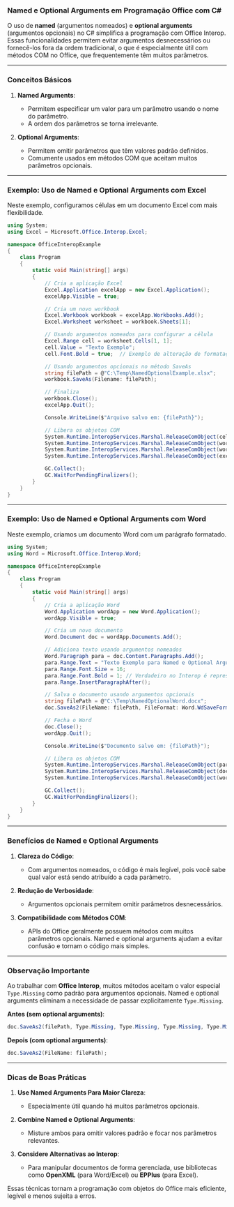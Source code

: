 ### Named e Optional Arguments em Programação Office com C#

O uso de **named** (argumentos nomeados) e **optional arguments** (argumentos opcionais) no C# simplifica a programação com Office Interop. Essas funcionalidades permitem evitar argumentos desnecessários ou fornecê-los fora da ordem tradicional, o que é especialmente útil com métodos COM no Office, que frequentemente têm muitos parâmetros.

---

### Conceitos Básicos

1. **Named Arguments**:
   - Permitem especificar um valor para um parâmetro usando o nome do parâmetro.
   - A ordem dos parâmetros se torna irrelevante.

2. **Optional Arguments**:
   - Permitem omitir parâmetros que têm valores padrão definidos.
   - Comumente usados em métodos COM que aceitam muitos parâmetros opcionais.

---

### Exemplo: Uso de Named e Optional Arguments com Excel

Neste exemplo, configuramos células em um documento Excel com mais flexibilidade.

```csharp
using System;
using Excel = Microsoft.Office.Interop.Excel;

namespace OfficeInteropExample
{
    class Program
    {
        static void Main(string[] args)
        {
            // Cria a aplicação Excel
            Excel.Application excelApp = new Excel.Application();
            excelApp.Visible = true;

            // Cria um novo workbook
            Excel.Workbook workbook = excelApp.Workbooks.Add();
            Excel.Worksheet worksheet = workbook.Sheets[1];

            // Usando argumentos nomeados para configurar a célula
            Excel.Range cell = worksheet.Cells[1, 1];
            cell.Value = "Texto Exemplo";
            cell.Font.Bold = true;  // Exemplo de alteração de formatação

            // Usando argumentos opcionais no método SaveAs
            string filePath = @"C:\Temp\NamedOptionalExample.xlsx";
            workbook.SaveAs(Filename: filePath);

            // Finaliza
            workbook.Close();
            excelApp.Quit();

            Console.WriteLine($"Arquivo salvo em: {filePath}");

            // Libera os objetos COM
            System.Runtime.InteropServices.Marshal.ReleaseComObject(cell);
            System.Runtime.InteropServices.Marshal.ReleaseComObject(worksheet);
            System.Runtime.InteropServices.Marshal.ReleaseComObject(workbook);
            System.Runtime.InteropServices.Marshal.ReleaseComObject(excelApp);

            GC.Collect();
            GC.WaitForPendingFinalizers();
        }
    }
}
```

---

### Exemplo: Uso de Named e Optional Arguments com Word

Neste exemplo, criamos um documento Word com um parágrafo formatado.

```csharp
using System;
using Word = Microsoft.Office.Interop.Word;

namespace OfficeInteropExample
{
    class Program
    {
        static void Main(string[] args)
        {
            // Cria a aplicação Word
            Word.Application wordApp = new Word.Application();
            wordApp.Visible = true;

            // Cria um novo documento
            Word.Document doc = wordApp.Documents.Add();

            // Adiciona texto usando argumentos nomeados
            Word.Paragraph para = doc.Content.Paragraphs.Add();
            para.Range.Text = "Texto Exemplo para Named e Optional Arguments.";
            para.Range.Font.Size = 16;
            para.Range.Font.Bold = 1; // Verdadeiro no Interop é representado como 1
            para.Range.InsertParagraphAfter();

            // Salva o documento usando argumentos opcionais
            string filePath = @"C:\Temp\NamedOptionalWord.docx";
            doc.SaveAs2(FileName: filePath, FileFormat: Word.WdSaveFormat.wdFormatDocumentDefault);

            // Fecha o Word
            doc.Close();
            wordApp.Quit();

            Console.WriteLine($"Documento salvo em: {filePath}");

            // Libera os objetos COM
            System.Runtime.InteropServices.Marshal.ReleaseComObject(para);
            System.Runtime.InteropServices.Marshal.ReleaseComObject(doc);
            System.Runtime.InteropServices.Marshal.ReleaseComObject(wordApp);

            GC.Collect();
            GC.WaitForPendingFinalizers();
        }
    }
}
```

---

### Benefícios de Named e Optional Arguments

1. **Clareza do Código**:
   - Com argumentos nomeados, o código é mais legível, pois você sabe qual valor está sendo atribuído a cada parâmetro.

2. **Redução de Verbosidade**:
   - Argumentos opcionais permitem omitir parâmetros desnecessários.

3. **Compatibilidade com Métodos COM**:
   - APIs do Office geralmente possuem métodos com muitos parâmetros opcionais. Named e optional arguments ajudam a evitar confusão e tornam o código mais simples.

---

### Observação Importante

Ao trabalhar com **Office Interop**, muitos métodos aceitam o valor especial `Type.Missing` como padrão para argumentos opcionais. Named e optional arguments eliminam a necessidade de passar explicitamente `Type.Missing`.

**Antes (sem optional arguments)**:
```csharp
doc.SaveAs2(filePath, Type.Missing, Type.Missing, Type.Missing, Type.Missing);
```

**Depois (com optional arguments)**:
```csharp
doc.SaveAs2(FileName: filePath);
```

---

### Dicas de Boas Práticas

1. **Use Named Arguments Para Maior Clareza**:
   - Especialmente útil quando há muitos parâmetros opcionais.

2. **Combine Named e Optional Arguments**:
   - Misture ambos para omitir valores padrão e focar nos parâmetros relevantes.

3. **Considere Alternativas ao Interop**:
   - Para manipular documentos de forma gerenciada, use bibliotecas como **OpenXML** (para Word/Excel) ou **EPPlus** (para Excel).

Essas técnicas tornam a programação com objetos do Office mais eficiente, legível e menos sujeita a erros.